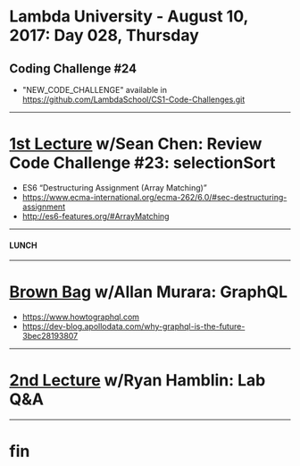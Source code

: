 # Lambda University - August 10, 2017: Day 028, Thursday
## Coding Challenge #24
- "NEW_CODE_CHALLENGE" available in https://github.com/LambdaSchool/CS1-Code-Challenges.git
***
# [1st Lecture](https://youtu.be/x72nJktUCXw) w/Sean Chen: Review Code Challenge #23: selectionSort
- ES6 “Destructuring Assignment (Array Matching)”
- https://www.ecma-international.org/ecma-262/6.0/#sec-destructuring-assignment
- http://es6-features.org/#ArrayMatching

***
#### LUNCH
***
# [Brown Bag](VIDEO_RECORDED_NOT_POSTED) w/Allan Murara: GraphQL
- https://www.howtographql.com
- https://dev-blog.apollodata.com/why-graphql-is-the-future-3bec28193807

***
# [2nd Lecture](VIDEO_RECORDED_NOT_POSTED) w/Ryan Hamblin: Lab Q&A
***
# fin

